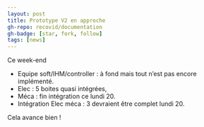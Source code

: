 ```yaml
---
layout: post
title: Prototype V2 en approche
gh-repo: recovid/documentation
gh-badge: [star, fork, follow]
tags: [news]
---
```


Ce week-end

- Equipe soft/IHM/controller : à fond mais tout n’est pas encore implémenté.
- Elec : 5 boites quasi intégrées,
- Méca : fin intégration ce lundi 20.
- Intégration Elec méca : 3 devraient être complet lundi 20.

Cela avance bien !
